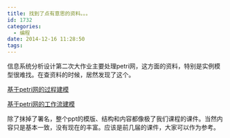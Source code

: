 ```yaml
---
title: 找到了点有意思的资料。。。
id: 1732
categories:
  - 编程
date: 2014-12-16 11:28:50
tags:
---
```


信息系统分析设计第二次大作业主要处理petri网，这方面的资料，特别是实例模型很难找。在查资料的时候，居然发现了这个。

[基于petri网的过程建模](http://wenku.baidu.com/view/f03b7aea6294dd88d0d26bef.html)

[基于petri网的工作流建模](http://wenku.baidu.com/view/763ac9d5b14e852458fb57ef.html)

除了抹掉了署名，整个ppt的模版、结构和内容都像极了我们课程的课件。当然内容只是基本一致，没有现在的丰富。应该是前几届的课件，大家可以作为参考。